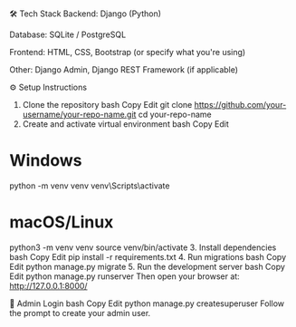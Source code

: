 🛠️ Tech Stack
Backend: Django (Python)

Database: SQLite / PostgreSQL

Frontend: HTML, CSS, Bootstrap (or specify what you're using)

Other: Django Admin, Django REST Framework (if applicable)

⚙️ Setup Instructions
1. Clone the repository
bash
Copy
Edit
git clone https://github.com/your-username/your-repo-name.git
cd your-repo-name
2. Create and activate virtual environment
bash
Copy
Edit
# Windows
python -m venv venv
venv\Scripts\activate

# macOS/Linux
python3 -m venv venv
source venv/bin/activate
3. Install dependencies
bash
Copy
Edit
pip install -r requirements.txt
4. Run migrations
bash
Copy
Edit
python manage.py migrate
5. Run the development server
bash
Copy
Edit
python manage.py runserver
Then open your browser at:
http://127.0.0.1:8000/

🔐 Admin Login
bash
Copy
Edit
python manage.py createsuperuser
Follow the prompt to create your admin user.
 
 
